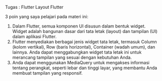 Tugas		: Flutter Layout
Flutter

3 poin yang saya pelajari pada materi ini:
1. Dalam Flutter, semua komponen UI disusun dalam bentuk widget. Widget adalah bangunan dasar dari tata letak (layout) dan tampilan (UI) dalam aplikasi Flutter.
2. Flutter menyediakan berbagai jenis widget tata letak, termasuk Column (kolom vertikal), Row (baris horizontal), Container (wadah umum), dan lainnya. Anda dapat menggabungkan widget tata letak ini untuk merancang tampilan yang sesuai dengan kebutuhan Anda.
3. Anda dapat menggunakan MediaQuery untuk mengakses informasi tentang perangkat, seperti lebar dan tinggi layar, yang membantu Anda membuat tampilan yang responsif.
